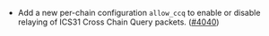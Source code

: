- Add a new per-chain configuration `allow_ccq` to enable or disable
  relaying of ICS31 Cross Chain Query packets.
  ([\#4040](https://github.com/informalsystems/hermes/issues/4040))